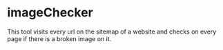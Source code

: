 # imageChecker
This tool visits every url on the sitemap of a website and checks on every page if there is a broken image on it.
